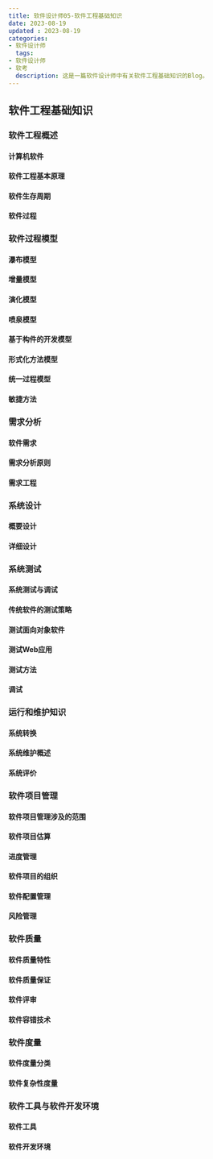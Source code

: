 ```yaml
---
title: 软件设计师05-软件工程基础知识
date: 2023-08-19
updated : 2023-08-19
categories: 
- 软件设计师
  tags: 
- 软件设计师
- 软考
  description: 这是一篇软件设计师中有关软件工程基础知识的Blog。
---
```


## 软件工程基础知识

### 软件工程概述

#### 计算机软件

#### 软件工程基本原理

#### 软件生存周期

#### 软件过程

### 软件过程模型

#### 瀑布模型

#### 增量模型

#### 演化模型

#### 喷泉模型

#### 基于构件的开发模型

#### 形式化方法模型

#### 统一过程模型

#### 敏捷方法

### 需求分析

#### 软件需求

#### 需求分析原则

#### 需求工程

### 系统设计

#### 概要设计

#### 详细设计

### 系统测试

#### 系统测试与调试

#### 传统软件的测试策略

#### 测试面向对象软件

#### 测试Web应用

#### 测试方法

#### 调试

### 运行和维护知识

#### 系统转换

#### 系统维护概述

#### 系统评价

### 软件项目管理

#### 软件项目管理涉及的范围

#### 软件项目估算

#### 进度管理

#### 软件项目的组织

#### 软件配置管理

#### 风险管理

### 软件质量

#### 软件质量特性

#### 软件质量保证

#### 软件评审

#### 软件容错技术

### 软件度量

#### 软件度量分类

#### 软件复杂性度量

### 软件工具与软件开发环境

#### 软件工具

#### 软件开发环境
